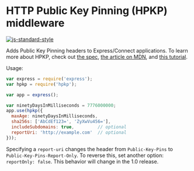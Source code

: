 HTTP Public Key Pinning (HPKP) middleware
=========================================
[![js-standard-style](https://img.shields.io/badge/code%20style-standard-brightgreen.svg)](http://standardjs.com/)

Adds Public Key Pinning headers to Express/Connect applications. To learn more about HPKP, check out [the spec](https://tools.ietf.org/html/rfc7469), [the article on MDN](https://developer.mozilla.org/en-US/docs/Web/Security/Public_Key_Pinning), and [this tutorial](https://timtaubert.de/blog/2014/10/http-public-key-pinning-explained/).

Usage:

```js
var express = require('express');
var hpkp = require('hpkp');

var app = express();

var ninetyDaysInMilliseconds = 7776000000;
app.use(hpkp({
  maxAge: ninetyDaysInMilliseconds,
  sha256s: ['AbCdEf123=', 'ZyXwVu456='],
  includeSubdomains: true,         // optional
  reportUri: 'http://example.com'  // optional
}));
```

Specifying a `report-uri` changes the header from `Public-Key-Pins` to `Public-Key-Pins-Report-Only`. To reverse this, set another option: `reportOnly: false`. This behavior will change in the 1.0 release.
